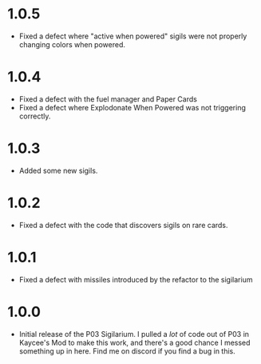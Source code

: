 # 1.0.5
- Fixed a defect where "active when powered" sigils were not properly changing colors when powered.

# 1.0.4
- Fixed a defect with the fuel manager and Paper Cards
- Fixed a defect where Explodonate When Powered was not triggering correctly.

# 1.0.3
- Added some new sigils.

# 1.0.2
- Fixed a defect with the code that discovers sigils on rare cards.

# 1.0.1
- Fixed a defect with missiles introduced by the refactor to the sigilarium

# 1.0.0

- Initial release of the P03 Sigilarium. I pulled a *lot* of code out of P03 in Kaycee's Mod to make this work, and there's a good chance I messed something up in here. Find me on discord if you find a bug in this.
